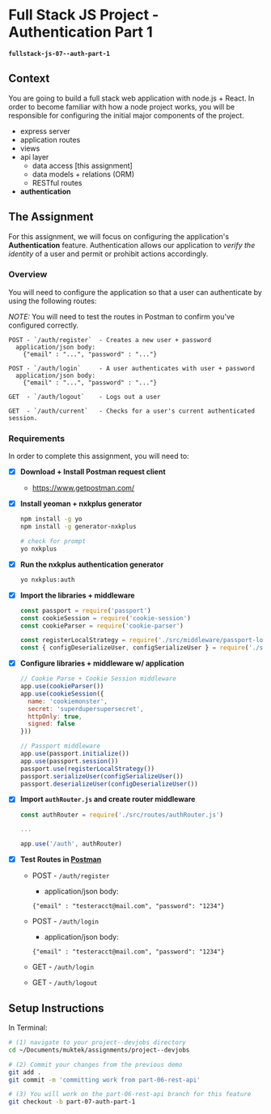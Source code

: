 # Full Stack JS Project - Authentication Part 1
**`fullstack-js-07--auth-part-1`**


## Context
You are going to build a full stack web application with node.js + React. In order to become familiar with how a node project works, you will be responsible for configuring the  initial major components of the project.  

- express server
- application routes
- views
- api layer
  - data access [this assignment]
  - data models + relations (ORM)
  - RESTful routes
- **authentication**


## The Assignment
For this assignment, we will focus on configuring the application's **Authentication** feature. Authentication allows our application to *verify the identity* of a user and permit or prohibit actions accordingly.

###  Overview
You will need to configure the application so that a user can authenticate by using the following routes:

*NOTE:* You will need to test the routes in Postman to confirm you've configured correctly.

```
POST - `/auth/register`  - Creates a new user + password
  application/json body:
    {"email" : "...", "password" : "..."}

POST - `/auth/login`     - A user authenticates with user + password
  application/json body:
    {"email" : "...", "password" : "..."}

GET  - `/auth/logout`    - Logs out a user

GET  - `/auth/current`   - Checks for a user's current authenticated session.
```



### Requirements
In order to complete this assignment, you will need to:

- [x] **Download + Install Postman request client**
  - https://www.getpostman.com/

- [x] **Install yeoman + nxkplus generator**
  ```sh
  npm install -g yo
  npm install -g generator-nxkplus

  # check for prompt
  yo nxkplus
  ```

- [x] **Run the nxkplus authentication generator**
  ```sh
  yo nxkplus:auth
  ```

- [x] **Import the libraries + middleware**
  ```js
  const passport = require('passport')
  const cookieSession = require('cookie-session')
  const cookieParser = require('cookie-parser')

  const registerLocalStrategy = require('./src/middleware/passport-local--registerLocalStrategy.js')
  const { configDeserializeUser, configSerializeUser } = require('./src/helpers/passport-local--sessionActions.js')
  ```

- [x] **Configure libraries + middleware w/ application**
  ```js
  // Cookie Parse + Cookie Session middleware
  app.use(cookieParser())
  app.use(cookieSession({
    name: 'cookiemonster',
    secret: 'superdupersupersecret',
    httpOnly: true,
    signed: false
  }))

  // Passport middleware
  app.use(passport.initialize())
  app.use(passport.session())
  passport.use(registerLocalStrategy())
  passport.serializeUser(configSerializeUser())
  passport.deserializeUser(configDeserializeUser())
  ```

- [x] **Import `authRouter.js` and create router middleware**
  ```js
  const authRouter = require('./src/routes/authRouter.js')

  ...

  app.use('/auth', authRouter)
  ```

+ [x] **Test Routes in [Postman]()**
  + POST - `/auth/register`
    + application/json body:
    ```
    {"email" : "testeracct@mail.com", "password": "1234"}
    ```
  + POST - `/auth/login`
    + application/json body:
    ```
    {"email" : "testeracct@mail.com", "password": "1234"}
    ```

  + GET - `/auth/login`

  + GET - `/auth/logout`

## Setup Instructions

In Terminal:

```sh
# (1) navigate to your project--devjobs directory
cd ~/Documents/muktek/assignments/project--devjobs

# (2) Commit your changes from the previous demo
git add .
git commit -m 'committing work from part-06-rest-api'

# (3) You will work on the part-06-rest-api branch for this feature
git checkout -b part-07-auth-part-1

```
